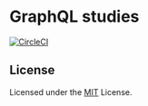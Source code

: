 # GraphQL studies

[![CircleCI](https://circleci.com/gh/Oda2/graphql-api-estudo.svg?style=svg)](https://circleci.com/gh/Oda2/graphql-api-estudo)

## License
Licensed under the [MIT](https://github.com/Oda2/graphql-api-estudo/blob/master/LICENSE) License.